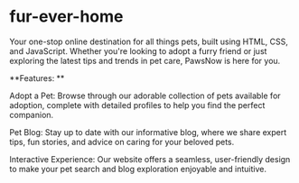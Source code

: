 # fur-ever-home
Your one-stop online destination for all things pets, built using HTML, CSS, and JavaScript. Whether you're looking to adopt a furry friend or just exploring the latest tips and trends in pet care, PawsNow is here for you. 


**Features: ** 

Adopt a Pet: Browse through our adorable collection of pets available for adoption, complete with detailed profiles to help you find the perfect companion.

Pet Blog: Stay up to date with our informative blog, where we share expert tips, fun stories, and advice on caring for your beloved pets.

Interactive Experience: Our website offers a seamless, user-friendly design to make your pet search and blog exploration enjoyable and intuitive.
